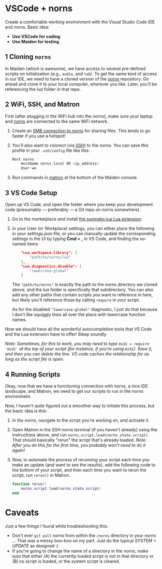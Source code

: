 # VSCode + norns

Create a comfortable working environment with the Visual Studio Code IDE and norns. Basic idea:

- **Use VSCode for coding**
- **Use Maiden for testing**

## 1 Cloning `norns`

In Maiden (which is awesome), we have access to several pre-defined scripts on initialization (e.g., `audio`, and `tab`). To get the same kind of access in our IDE, we need to have a cloned version of the [norns](https://github.com/monome/norns) repository. Go ahead and clone it to your local computer, wherever you like. Later, you'll be referencing the *lua* folder in that repo.

## 2 WiFi, SSH, and Matron

First (after plugging in the WiFi hub into the norns), make sure your laptop and [norns](https://monome.org/docs/norns/wifi-files/#wifi-connect) are connected to the same WiFi network.

1. Create an [SMB connection to norns](https://monome.org/docs/norns/wifi-files/#macOS) for sharing files. This tends to go faster if you use a hotspot!

2. You'll also want to connect (via [SSH](https://monome.org/docs/norns/advanced-access/#ssh)) to the norns. You can save this profile in your `.ssh/config` file like this:

    ```bash
    Host norns
        HostName norns.local OR <ip_address>
        User we
    ```

3. Run commands in [matron](https://monome.org/docs/norns/maiden/#repl) at the bottom of the Maiden console.

## 3 VS Code Setup

Open up VS Code, and open the folder where you keep your development code (presumably — preferably — a Git repo on norns somewhere). 

1. Go to the marketplace and install [the sumneko.lua Lua extension](https://marketplace.visualstudio.com/items?itemName=sumneko.lua). 
   
2. In your User (or Workplace) settings, you can either place the following in your *settings.json* file, or you can manually update the corresponding settings in the UI by typing **Cmd + ,** in VS Code, and finding the so-named items.

    ```json
        "Lua.workspace.library": [
            "path/to/norns/lua"
        ],
        "Lua.diagnostics.disable": [
            "lowercase-global"
        ]
    ```
    The `"path/to/norns"` is exactly the path to the *norns* directory we cloned above, and the *lua* folder is specifically that subdirectory. You can also add any other paths that contain scripts you want to reference in here, but likely you'll reference those by calling `require` in your script.

    As for the disabled `"lowercase-global"` diagnostic, I just do that because I don't like squiggly lines all over the place with lowercase function names.

Now we should have all the wonderful autocompletion tools that VS Code and the Lua extension have to offer! Sleep soundly.

*Note: Sometimes, for this to work, you may need to type `midi = require 'midi'` at the top of your script (for instance, if you're using `midi`). Save it, and then you can delete the line. VS code caches the relationship for as long as the script file is open.*

## 4 Running Scripts

Okay, now that we have a functioning connection with norns, a nice IDE landscape, and Matron, we need to get our scripts to run in the norns environment.

Now, I haven't quite figured out a smoother way to initiate this process, but the basic idea is this:

1. *In the norns*, navigate to the script you're working on, and activate it.

2. Open Matron in the SSH norns terminal (if you haven't already) using the instructions above, and run `norns.script.load(norns.state.script)`. That should basically "rerun" the script that's already loaded. *Note: After you do this for the first time, you probably won't need to do it again!*

3. Now, to automate the process of rerunning your script each time you make an update (and want to see the results), add the following code to the bottom of your script, and then each time you want to rerun the script, run `rerun()` in Matron.

    ```lua
    function rerun()
        norns.script.load(norns.state.script)
    end
    ```

# Caveats

Just a few things I found while troubleshooting this:

- Don't ever `git pull` norns from within the `/norns` directory in your norns ... That was a messy boo-boo on my part. Just do the typical *SYSTEM > UPDATE* as designed :) 
- If you're going to change the name of a directory in the norns, make sure that either (A) the currently loaded script is *not* in that directory or (B) no script is loaded, or the system script is cleared.

